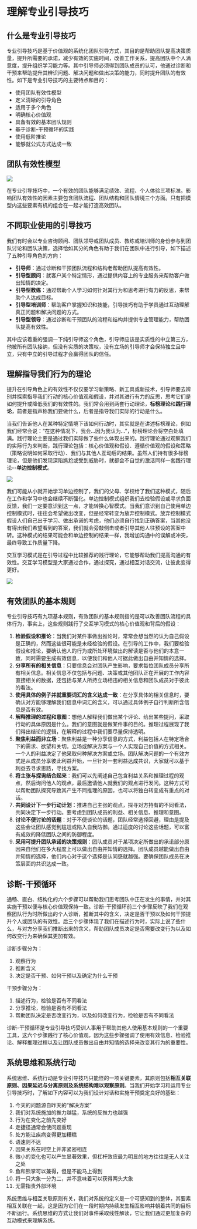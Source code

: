 # 理解专业引导技巧

## 什么是专业引导技巧

专业引导技巧是基于价值观的系统化团队引导方式，其目的是帮助团队提高决策质量，提升所需要的承诺，减少有效的实施时间，改善工作关系，提高团队中个人满意度，提升组织学习能力等。其中引导师必须得到团队成员的认可，他通过诊断和干预来帮助提升其辨识问题、解决问题和做出决策的能力，同时提升团队的有效性。如下是专业引导技巧的主要特点和目的：
- 使用团队有效性模型
- 定义清晰的引导角色
- 适用于多个角色
- 明确核心价值观
- 具备有效的基本团队规则
- 基于诊断-干预循环的实践
- 使用低阶推论
- 能够就公式方式达成一致


## 团队有效性模型

![](http://5b0988e595225.cdn.sohucs.com/images/20180612/ee96f913aa8d4fa9988ae0b190c19e1b.jpeg)

在专业引导技巧中，一个有效的团队能够满足绩效、流程、个人体验三项标准。影响团队有效性的因素主要包含团队流程、团队结构和团队情境三个方面。只有把模型内这些要素有机的组合在一起才能打造高效团队。

## 不同职业使用的引导技巧

我们有时会以专业咨询顾问、团队领导或团队成员、教练或培训师的身份参与到团队讨论和团队决策，选择恰如其分的角色有助于我们在团队中进行引导，如下描述了五种引导角色的方向：
- **引导师**：通过诊断和干预团队流程和结构老帮助团队提高有效性。
- **引导型顾问**：就客户某个特定情形，通过提供内容上的专业服务来帮助客户做出知情的决定。
- **引导型教练**：通过帮助个人学习如何针对其行为和思考进行有力的反思，来帮助个人达成目标。
- **引导型培训师**：帮助客户掌握知识和技能，引导技巧有助于学员通过互动理解真正问题和解决问题的方式。
- **引导型领导**：通过诊断和干预团队的流程和结构并提供专业管理能力，帮助团队提高有效性。

其中应该着重的强调一下纯引导师这个角色，引导师应该是实质性的中立第三方，他被所有团队接纳，但没有实质的决策权，没有立场的引导师才会保持独立且中立，只有中立的引导过程才会赢得团队的信任。

## 理解指导我们行为的理论

提升在引导角色上的有效性不仅仅要学习新策略、新工具或新技术，引导师要去辨别并探索指导我们行动的核心价值观和假设，并对其进行有力的反思，思考它们是如何提升或降低我们的有效性的。我们常会用到两套行动理论，**标榜理论**和**践行理论**，前者是指声称我们要做什么，后者是指导我们实际的行动是什么。

当我们告诉他人在某种特定情境下该如何行动时，其实就是在讲述标榜理论，例如我们经常会说：“在这种情况下，我会...因为我认为...”，标榜理论会将空白处填满。践行理论主要是通过我们实际做了些什么体现出来的。践行理论通过观察我们的实际行为来判断，践行理论包括：核心价值观和假设、遵循价值观的假设和策略（策略说明如何采取行动）、我们与其他人互动后的结果。虽然人们持有很多标榜理论，但是他们发现深陷尴尬或受到威胁时，就都会不自觉的激活同样一套践行理论--**单边控制模式**。

![](https://p1.itc.cn/q_70/images03/20210919/d471192d1c1a471286283c7046325314.jpeg)


我们可能从小就开始学习单边控制了，我们的父母、学校给了我们这种模式，随后在工作和学习中也会继续不断强化。单边控制模式组织我们去检验假设或寻求负面反馈，我们一定要意识到这一点，才能转换心智模式。当我们意识到自己使用单边控制模式时，往往会希望做出改变，但是经常转变为放弃控制模式。放弃控制模式假设人们自己出于学习、做出承诺的考虑，他们必须自行找到正确答案，当其他没有得出我们希望看到的答案，我们就会旁敲侧击或者引导其他人往预设的答案中转。这种模式的结果可能会和单边控制的结果一样，我增加沟通中的误解或冲突，最终导致工作质量下降。

交互学习模式是在引导过程中比较推荐的践行理论，它能够帮助我们提高沟通的有效性。交互学习模型是大家通过合作，通过探究，通过相互对话交流，让彼此变得更好。


![](https://p4.itc.cn/q_70/images03/20210919/a895176dc5ca477cbcdd0cbc07fd47f3.jpeg)

## 有效团队的基本规则

专业引导技巧有九项基本规则，有效团队的基本规则指的是可以改善团队流程的具体行为，事实上，这些规则践行了交互学习模式的核心价值观和背后的假设：
1. **检验假设和推论**：当我们对某件事做出推论时，常常会想当然的认为自己假设是正确的，然而这些很可能是未经检验的假设。在引导的工作中，我们要检验假设和推论，要确认他人的行为或所处环境做出的解读是否与他们的本意一致，同时需要生成有效信息，以便我们和他人可据此做出自由并知情的选择。
2. **分享所有的相关信息**：只要信息会对团队产生影响，要求每位团队成员分享所有相关信息。相关信息不仅包括与问题、决策或其他团队正在开展的工作内容直接相关的数据，还包括与某人所持立场相违的相关信息和团队成员对于彼此的看法。
3. **使用具体的例子并就重要词汇的含义达成一致**：在分享具体的相关信息时，要确认对方能够理解我们信息中词汇的含义，可以通过具体例子自行判断所含信息是否有效。
4. **解释推理的过程和意图**：想他人解释我们做出某个评论、给出某些提问，采取行动的具体原因是什么。我们的意图就是做某件事的目的。推理过程展现了我们得出结论的逻辑，在解释的过程中我们要尽量保持透明。
5. **聚焦利益而非立场**：聚焦利益是一种分享信息的方式，利益包括人在特定场合下的需求、欲望和关切。立场或解决方案与一个人实现自己价值的方式相关。一个人的利益决定了他采取何种解决方案或立场。团队解决问题的一个有效方式是从成员分享彼此利益开始，一旦针对一套利益达成共识，大家就可以基于利益去寻求思路，寻找方案。
6. **将主张与探询结合起来**：我们可以先阐述自己包含利益关系和推理过程的观点，然后询问他人的观点，最后邀请他人就我们的观点进行发问。这种方式可以帮助团队探究导致其产生不同推理的原因，也可以将独白转变成有重点的对话。
7. **共同设计下一步行动计划**：推进自己主张的观点，探寻对方持有的不同看法，共同决定下一步行动。要考虑到团队成员的利益、相关信息、推理和意图。
8. **讨论不便讨论的话题**：对于不便谈论的话题，团队经常选择回避，理由是提及这些会让团队感觉到尴尬或陷入自我防御。通过适度的讨论这些话题，可以富有成效的降低团队之间的防御程度。
9. **采用可提升团队承诺的决策规则**：团队成员对于某项决定所做出的承诺部分原因来自他们在多大程度上可以做出自由并知情的选择。团队成员越能做出自由并知情的选择，他们内心对于这个选择是认同感就越强。要确保团队成员在决策层面的共识达成一致。

## 诊断-干预循环

通畅、直白、结构化的六个步骤可以帮助我们思考团队中正在发生的事情，并对其实施干预以便与核心价值观保持一致。诊断-干预循环前三个步骤反映了我们在观察团队行为时所做出的个人诊断，推断其中的含义，决定是否干预以及如何干预提升个人或团队的有效性。后三个步骤体现了我们在描述行为时，实际上说了些什么，与对方分享我们推断出来的含义，帮助团队成员决定是否需要改变行为以及如何改变行为来确保其更加有效。

诊断步骤分为：
1. 观察行为
2. 推断含义
3. 决定是否干预、如何干预以及确定为什么干预

干预步骤分为：
1. 描述行为，检验是否有不同看法
2. 分享推论，检验是否有不同看法
3. 帮助团队决定是否改变行为，以及如何改变行为，检验是否有不同看法

诊断-干预循环是专业引导技巧受训人事用于帮助其他人使用基本规则的一个重要工具，这六个步骤践行了核心价值观，因为这些步骤强调了使用有效信息、检验推论、解释推理过程以及让团队成员做出自由并知情的选择来改变其行为的重要性。

## 系统思维和系统行动

系统思维、系统行动是专业引导技巧只能怪的一项关键要素，其原则包括**相互关联原则、因果延迟与分离原则及系统结构难以观察原则**。当我们开始学习和运用专业引导技巧时，了解如下内容可以为我们设计对话和实施干预奠定良好的基础：
1. 今天的问题源自昨天的“解决方案”
2. 我们对系统施加的推力越猛，系统的反推力也越强
3. 行为在变化之前先变好
4. 走捷径通常会使问题重现
5. 处方能让疾病变得更加糟糕
6. 语速则不达
7. 因果关系在时空上并非紧密相连
8. 微小的变化也可以产生显著效果，但杠杆效应最为明显的地方往往是无人关注之处
9. 鱼和熊掌可以兼得，但是不能马上得到
10. 将一只大象一分为二，并不意味着可以获得两头大象
11. 无需指责外部环境

系统思维与相互关联原则有关，我们对系统的定义是一个可感知到的整体，其要素相互关联在一起，这是因为它们在一段时期内持续发生相互影响并朝着共同的目标不断运行。系统思维的方式让我们对事件采取线性解读，它让我们通过更加复杂的互动模式来理解系统。


